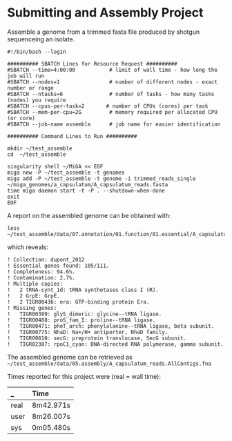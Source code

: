 # Submitting and Assembly Project

Assemble a genome from a trimmed fasta file produced by shotgun sequenceing an isolate.

```text
#!/bin/bash --login

########## SBATCH Lines for Resource Request ##########
#SBATCH --time=4:00:00           # limit of wall time - how long the job will run
#SBATCH --nodes=1                # number of different nodes - exact number or range
#SBATCH --ntasks=6               # number of tasks - how many tasks (nodes) you require
#SBATCH --cpus-per-task=2       # number of CPUs (cores) per task
#SBATCH --mem-per-cpu=2G         # memory required per allocated CPU (or core)
#SBATCH --job-name assemble      # job name for easier identification

########## Command Lines to Run ##########

mkdir ~/test_assemble
cd  ~/test_assemble

singularity shell ~/MiGA << EOF
miga new -P ~/test_assemble -t genomes
miga add -P ~/test_assemble -t genome -i trimmed_reads_single ~/miga_genomes/a_capsulatum/A_capsulatum_reads.fasta
time miga daemon start -t -P . --shutdown-when-done
exit
EOF
```

A report on the assembled genome can be obtained with:

```text
less  ~/test_assemble/data/07.annotation/01.function/01.essential/A_capsulatum_reads.ess/log
```

which reveals:

```text
! Collection: dupont_2012
! Essential genes found: 105/111.
! Completeness: 94.6%.
! Contamination: 2.7%.
! Multiple copies:
!   2 tRNA-synt_1d: tRNA synthetases class I (R).
!   2 GrpE: GrpE.
!   2 TIGR00436: era: GTP-binding protein Era.
! Missing genes:
!   TIGR00389: glyS_dimeric: glycine--tRNA ligase.
!   TIGR00408: proS_fam_I: proline--tRNA ligase.
!   TIGR00471: pheT_arch: phenylalanine--tRNA ligase, beta subunit.
!   TIGR00775: NhaD: Na+/H+ antiporter, NhaD family.
!   TIGR00810: secG: preprotein translocase, SecG subunit.
!   TIGR02387: rpoC1_cyan: DNA-directed RNA polymerase, gamma subunit.
```

The assembled genome can be retrieved as `~/test_assemble/data/05.assembly/A_capsulatum_reads.AllContigs.fna`

Times reported for this project were \(real = wall time\):

| \_ | Time |
| :--- | :--- |
| real | 8m42.971s |
| user | 8m26.007s |
| sys | 0m05.480s |

